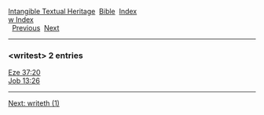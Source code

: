 [Intangible Textual Heritage](../../index)  [Bible](../index) 
[Index](index)   
[w Index](_w_)  
  [Previous](c12641)  [Next](c12643) 

------------------------------------------------------------------------

### &lt;writest&gt; 2 entries

[Eze 37:20](../kjv/eze037.htm#020)  
[Job 13:26](../kjv/job013.htm#026)  

------------------------------------------------------------------------

[Next: writeth (1)](c12643)
